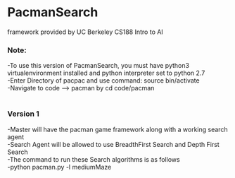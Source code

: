 # PacmanSearch
framework provided by UC Berkeley CS188 Intro to AI

### Note:
-To use this version of PacmanSearch, you must have python3 virtualenvironment installed and python interpreter set to python 2.7 <br>
-Enter Directory of pacpac and use command: source bin/activate <br>
-Navigate to code --> pacman by cd code/pacman <br> <br>

### Version 1
-Master will have the pacman game framework along with a working search agent <br>
-Search Agent will be allowed to use BreadthFirst Search and Depth First Search <br>
-The command to run these Search algorithms is as follows <br>
-python pacman.py -l mediumMaze  <br>

